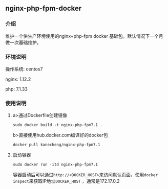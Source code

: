 ## nginx-php-fpm-docker

### 介绍
维护一个供生产环境使用的nginx+php-fpm docker 基础包。默认情况下一个月做一次基础维护。

### 环境说明

操作系统: centos7 

nginx: 1.12.2

php:  7.1.33


### 使用说明

1. a>通过Dockerfile创建镜像

   ```
   sudo docker build -t nginx-php-fpm7.1 .
   ```
   b>直接使用hub.docker.com编译好的docker包
   ```
   docker pull kanecheng/nginx-php-fpm7.1
   ```

2. 启动容器

   ```
   sudo docker run -itd nginx-php-fpm7.1
   ```

   容器启动后可以通过```http://<DOCKER_HOST>```来访问默认页面，使用```docker inspect```来获取IP地址```DOCKER_HOST``` ，通常是172.17.0.2
